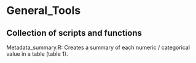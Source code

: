 # General_Tools

Collection of scripts and functions
---------------------------

Metadata_summary.R: Creates a summary of each numeric / categorical value in a table (table 1).
